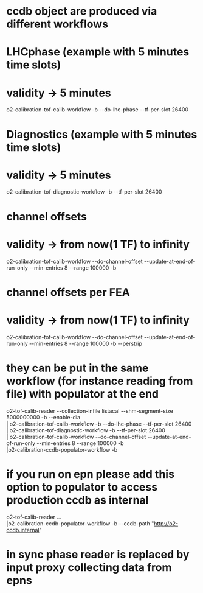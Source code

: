 # ccdb object are produced via different workflows

# LHCphase (example with 5 minutes time slots)
# validity -> 5 minutes
o2-calibration-tof-calib-workflow -b --do-lhc-phase --tf-per-slot 26400

# Diagnostics (example with 5 minutes time slots)
# validity -> 5 minutes
o2-calibration-tof-diagnostic-workflow -b --tf-per-slot 26400

# channel offsets
# validity -> from now(1 TF) to infinity
o2-calibration-tof-calib-workflow  --do-channel-offset --update-at-end-of-run-only --min-entries 8 --range 100000 -b

# channel offsets per FEA
# validity -> from now(1 TF) to infinity
o2-calibration-tof-calib-workflow  --do-channel-offset --update-at-end-of-run-only --min-entries 8 --range 100000 -b --perstrip

# they can be put in the same workflow (for instance reading from file) with populator at the end
o2-tof-calib-reader  --collection-infile listacal --shm-segment-size 5000000000 -b --enable-dia \
| o2-calibration-tof-calib-workflow -b --do-lhc-phase --tf-per-slot 26400 \
| o2-calibration-tof-diagnostic-workflow -b --tf-per-slot 26400 \
| o2-calibration-tof-calib-workflow  --do-channel-offset --update-at-end-of-run-only --min-entries 8 --range 100000 -b \
|o2-calibration-ccdb-populator-workflow -b 

# if you run on epn please add this option to populator to access production ccdb as internal
o2-tof-calib-reader ... \
|o2-calibration-ccdb-populator-workflow -b --ccdb-path "http://o2-ccdb.internal"

# in sync phase reader is replaced by input proxy collecting data from epns
